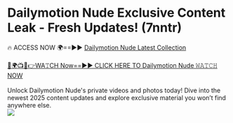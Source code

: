 # Dailymotion Nude Exclusive Content Leak - Fresh Updates! (7nntr)

🔥 ACCESS NOW 🌍==►► <a href="https://tinyurl.com/yc657z5k" rel="nofollow">Dailymotion Nude Latest Collection</a>
<br><br>
[🔴🌍📺📱👉WA𝚃CH Now==►► CLICK HERE TO Dailymotion Nude 𝚆𝙰𝚃𝙲𝙷 NOW](https://tinyurl.com/yc657z5k)
<br><br>
Unlock Dailymotion Nude's private videos and photos today! Dive into the newest 2025 content updates and explore exclusive material you won’t find anywhere else.
<br>
<a href="https://tinyurl.com/yc657z5k" rel="nofollow" data-target="animated-image.originalLink"><img src="https://camo.githubusercontent.com/8a4f000d20f83aca3bf7ec5f350d767afa0574a8a352519fd8cfa583a6f93a33/68747470733a2f2f692e696d6775722e636f6d2f644a486b345a712e676966" data-canonical-src="https://i.imgur.com/dJHk4Zq.gif" style="max-width: 100%; display: inline-block;" data-target="animated-image.originalImage"></a>
<br>
